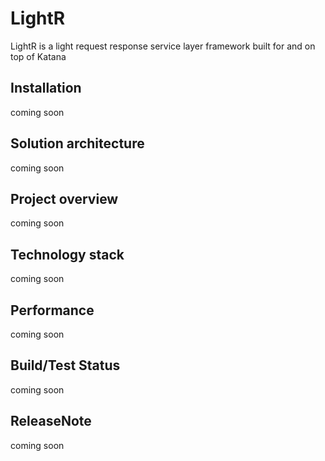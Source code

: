 LightR
======
LightR is a light request response service layer framework built for and on top of Katana

Installation
---
coming soon

Solution architecture
---
coming soon

Project overview
---
coming soon

Technology stack
---
coming soon

Performance
---
coming soon

Build/Test Status
---
coming soon

ReleaseNote
---
coming soon


